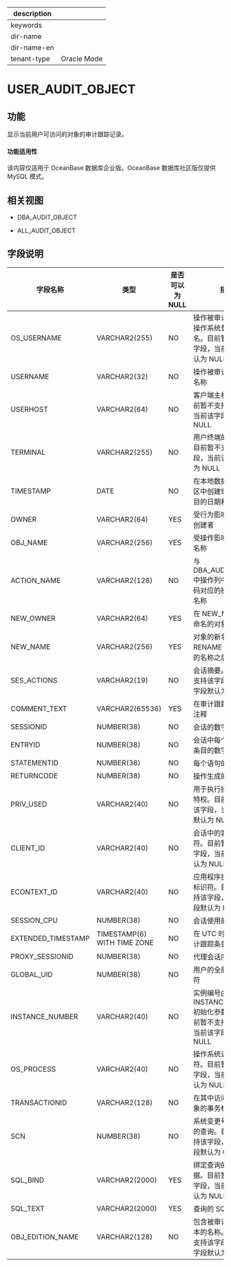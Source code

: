 |description||
|---|---|
|keywords||
|dir-name||
|dir-name-en||
|tenant-type|Oracle Mode|

USER_AUDIT_OBJECT
======================================

功能
-----------

显示当前用户可访问的对象的审计跟踪记录。

  <main id="notice" >
    <h4>功能适用性</h4>
    <p>该内容仅适用于 OceanBase 数据库企业版。OceanBase 数据库社区版仅提供 MySQL 模式。</p>
  </main>

相关视图
-------------

* DBA_AUDIT_OBJECT

* ALL_AUDIT_OBJECT

字段说明
-------------

|      **字段名称**      |           **类型**            | **是否可以为 NULL** |                        **描述**                         |
|--------------------|-----------------------------|----------------|-------------------------------------------------------|
| OS_USERNAME        | VARCHAR2(255)               | NO             | 操作被审计的用户的操作系统登录用户名。目前暂不支持该字段，当前该字段默认为 NULL            |
| USERNAME           | VARCHAR2(32)                | NO             | 操作被审计的用户的名称                                           |
| USERHOST           | VARCHAR2(64)                | NO             | 客户端主机名称。目前暂不支持该字段，当前该字段默认为 NULL                       |
| TERMINAL           | VARCHAR2(255)               | NO             | 用户终端的标识符。目前暂不支持该字段，当前该字段默认为 NULL                      |
| TIMESTAMP          | DATE                        | NO             | 在本地数据库会话时区中创建审计跟踪条目的日期和时间                             |
| OWNER              | VARCHAR2(64)                | YES            | 受行为影响的对象的创建者                                          |
| OBJ_NAME           | VARCHAR2(256)               | YES            | 受操作影响的对象的名称                                           |
| ACTION_NAME        | VARCHAR2(128)               | NO             | 与 DBA_AUDIT_TRAIL 中操作列中的数字代码对应的操作类型的名称                |
| NEW_OWNER          | VARCHAR2(64)                | YES            | 在 NEW_NAME 列中命名的对象的所有者                                |
| NEW_NAME           | VARCHAR2(256)               | YES            | 对象的新名称在 RENAME 或基础对象的名称之后                             |
| SES_ACTIONS        | VARCHAR2(19)                | NO             | 会话摘要。目前暂不支持该字段，当前该字段默认为 NULL                          |
| COMMENT_TEXT       | VARCHAR2(65536)             | YES            | 在审计跟踪上的文本注释                                           |
| SESSIONID          | NUMBER(38)                  | NO             | 会话的数字 ID                                              |
| ENTRYID            | NUMBER(38)                  | NO             | 会话中每个审计跟踪条目的数字 ID                                     |
| STATEMENTID        | NUMBER(38)                  | NO             | 每个语句的数字 ID                                            |
| RETURNCODE         | NUMBER(38)                  | NO             | 操作生成的错误代码                                             |
| PRIV_USED          | VARCHAR2(40)                | NO             | 用于执行操作的系统特权。目前暂不支持该字段，当前该字段默认为 NULL                   |
| CLIENT_ID          | VARCHAR2(40)                | NO             | 会话中的客户端标识符。目前暂不支持该字段，当前该字段默认为 NULL                    |
| ECONTEXT_ID        | VARCHAR2(40)                | NO             | 应用程序执行上下文标识符。目前暂不支持该字段，当前该字段默认为 NULL                  |
| SESSION_CPU        | NUMBER(38)                  | NO             | 会话使用的CPU时间                                            |
| EXTENDED_TIMESTAMP | TIMESTAMP(6) WITH TIME ZONE | NO             | 在 UTC 时区中创建审计跟踪条目的时间戳                                 |
| PROXY_SESSIONID    | NUMBER(38)                  | NO             | 代理会话序列号                                               |
| GLOBAL_UID         | NUMBER(38)                  | NO             | 用户的全局用户标识符                                            |
| INSTANCE_NUMBER    | VARCHAR2(40)                | NO             | 实例编号由 INSTANCE_NUMBER 初始化参数指定。目前暂不支持该字段，当前该字段默认为 NULL |
| OS_PROCESS         | VARCHAR2(40)                | NO             | 操作系统进程标识符。目前暂不支持该字段，当前该字段默认为 NULL                     |
| TRANSACTIONID      | VARCHAR2(128)               | NO             | 在其中访问或修改对象的事务标识符                                      |
| SCN                | NUMBER(38)                  | NO             | 系统变更号（SCN）的查询。目前暂不支持该字段，当前该字段默认为 0                    |
| SQL_BIND           | VARCHAR2(2000)              | YES            | 绑定查询的变量数据。目前暂不支持该字段，当前该字段默认为 NULL                     |
| SQL_TEXT           | VARCHAR2(2000)              | YES            | 查询的 SQL 文本                                            |
| OBJ_EDITION_NAME   | VARCHAR2(128)               | NO             | 包含被审计对象的版本的名称。目前暂不支持该字段，当前该字段默认为 NULL                 |
